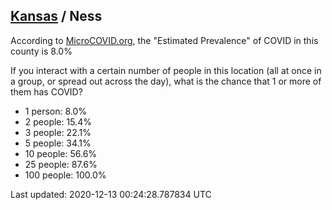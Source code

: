 
## [Kansas](/united-states/kansas) / Ness

According to [MicroCOVID.org](http://microcovid.org),
the "Estimated Prevalence" of COVID in this county is 8.0%

If you interact with a certain number of people in this location
(all at once in a group, or spread out across the day), what is the chance that
1 or more of them has COVID?

- 1 person: 8.0%
- 2 people: 15.4%
- 3 people: 22.1%
- 5 people: 34.1%
- 10 people: 56.6%
- 25 people: 87.6%
- 100 people: 100.0%

Last updated: 2020-12-13 00:24:28.787834 UTC
